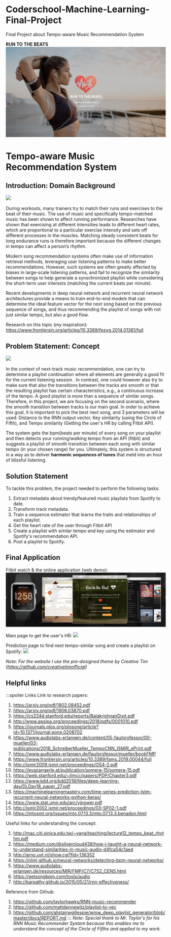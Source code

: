 # Coderschool-Machine-Learning-Final-Project
Final Project about Tempo-aware Music Recommendation System

**RUN TO THE BEATS**
![](https://github.com/gotbutchi/Coderschool-Machine-Learning-Final-Project/blob/master/pic/theme.png)

# Tempo-aware Music Recommendation System

## Introduction: Domain Background

![](https://i.imgur.com/ZrS9pqM.png)

During workouts, many trainers try to match their runs and exercises to the beat of their music. The use of music and specifically tempo-matched music has been shown to affect running performance. Researches have shown that exercising at different intensities leads to different heart rates, which are proportional to a particular exercise intensity and sets off different processes in the muscles. Matching steady consistent beats for long endurance runs is therefore important because the different changes in tempo can affect a person’s rhythm.

[](https://i.imgur.com/IeummDd.png)

Modern song recommendation systems often make use of information retrieval methods, leveraging user listening patterns to make better recommendations. However, such systems are often greatly affected by biases in large-scale listening patterns, and fail to recognize the similarity between songs to help generate a synschronized playlist while considering the short-term user interests (matching the current beats per minute).

Recent developments in deep neural network and recurrent neural network architectures provide a means to train end-to-end models that can determine the ideal feature vector for the next song based on the previous sequence of songs, and thus recommending the playlist of songs with not just similar tempo, but also a good flow.

Research on this topic (my inspiration): https://www.frontiersin.org/articles/10.3389/fpsyg.2014.01361/full

## Problem Statement: Concept

![](https://i.imgur.com/SXuXRpY.png)

In the context of next-track music recommendation, one can try to determine a playlist continuation where all elements are generally a good fit for the current listening session . In contrast, one could however also try to make sure that also the transitions between the tracks are smooth or that the resulting playlist has certain characteristics, e.g., a continuous increase of the tempo.
A good playlist is more than a sequence of similar songs. Therefore, in this project, we are focusing on the second scenario, where the smooth transition between tracks is our main goal. In order to achieve this goal, it is important to pick the best next song, and 3 parameters will be used: Distance to the RNN output vector, Key similarity (using the Circle of Fifth), and Tempo similarity (Getting the user's HR by calling Fitbit API).

The system gets the bpm(beats per minute) of every song on your playlist and then detects your running/walking tempo from an API (fitbit) and suggests a playlist of smooth transition between each song with similar tempo (in your chosen range) for you. Ultimately, this system is structured in a way as to deliver **harmonic sequences of tunes** that meld into an hour of blissful listening.

## Solution Statement

To tackle this problem, the project needed to perform the following tasks:

1. Extract metadata about trendy/featured music playlists from Spotify to date.
2. Transform track metadata.
3. Train a sequence estimator that learns the traits and relationships of each playlist.
4. Get the heart rate of the user through Fitbit API
5. Create a playlist with similar tempo and key using the estimator and Spotify's recommendation API.
6. Post a playlist to Spotify.

## Final Application
Fitbit watch & the online application (web demo):
![](https://github.com/gotbutchi/Coderschool-Machine-Learning-Final-Project/blob/master/pic/demo.png)

Main page to get the user's HR:
![](https://github.com/gotbutchi/Coderschool-Machine-Learning-Final-Project/blob/master/pic/main.png)

Prediction page to find next tempo-similar song and create a playlist on Spotify:
![](https://github.com/gotbutchi/Coderschool-Machine-Learning-Final-Project/blob/master/pic/predic.png)

*Note: For the website I use the pre-designed theme by Creative Tim (https://github.com/creativetimofficial)*

## Helpful links
:::spoiler Links
Link to research papers:
1. https://arxiv.org/pdf/1802.08452.pdf
2. https://arxiv.org/pdf/1906.03870.pdf
3. https://cs224d.stanford.edu/reports/BalakrishnanDixit.pdf
4. http://www.apsipa.org/proceedings/2018/pdfs/0001010.pdf
5. https://journals.plos.org/plosone/article?id=10.1371/journal.pone.0208702
6. https://www.audiolabs-erlangen.de/content/05-fau/professor/00-mueller/03-publications/2018_SchreiberMueller_TempoCNN_ISMIR_ePrint.pdf
7. https://www.audiolabs-erlangen.de/fau/professor/mueller/bookFMP
8. https://www.frontiersin.org/articles/10.3389/fams.2019.00044/full
9. http://ismir2009.ismir.net/proceedings/OS4-2.pdf
10. https://evazangerle.at/publication/somera-15/somera-15.pdf
11. https://web.stanford.edu/~jlmcc/papers/PDP/Chapter3.pdf
12. https://www.kdd.org/kdd2018/files/deep-learning-day/DLDay18_paper_27.pdf
13. https://machinelearningmastery.com/time-series-prediction-lstm-recurrent-neural-networks-python-keras/
14. https://www.stat.umn.edu/arc/yjpower.pdf
15. http://ismir2002.ismir.net/proceedings/03-SP02-1.pdf
16. https://mtosmt.org/issues/mto.07.13.3/mto.07.13.3.benadon.html

Useful links for understanding the concept:
1. http://mac.citi.sinica.edu.tw/~yang/teaching/lecture12_tempo_beat_rhythm.pdf
2. https://medium.com/@silvercloud438/how-i-taught-a-neural-network-to-understand-similarities-in-music-audio-d4fca54c1aed
3. http://arno.uvt.nl/show.cgi?fid=136352
4. https://nlml.github.io/neural-networks/detecting-bpm-neural-networks/
5. https://www.audiolabs-erlangen.de/resources/MIR/FMP/C7/C7S2_CENS.html
6. https://getsongbpm.com/tools/audio
7. http://karpathy.github.io/2015/05/21/rnn-effectiveness/

Reference from Github:
1. https://github.com/taylorhawks/RNN-music-recommender
2. https://github.com/mattdennewitz/playlist-to-vec
3. https://github.com/alistairwgillespie/wmw_deep_playlist_generator/blob/master/docs/REPORT.md
:::
*Note: Special thank to Mr. Taylor's for his RNN Music Recommender System because this enables me to understand the concept of the Circle of Fifths and applied to my work.*
